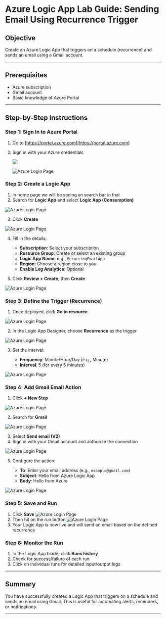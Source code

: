 # Azure Logic App Lab Guide: Sending Email Using Recurrence Trigger

## Objective

Create an Azure Logic App that triggers on a schedule (recurrence) and sends an email using a Gmail account.

---

## Prerequisites

* Azure subscription
* Gmail account
* Basic knowledge of Azure Portal

---

## Step-by-Step Instructions

### Step 1: Sign In to Azure Portal

1. Go to [https://portal.azure.com](https://portal.azure.com)
2. Sign in with your Azure credentials

   ![](image/16.png)




   ![Azure Login Page](image/pass.png)
   
### Step 2: Create a Logic App

1. In home page we will be seeing an search bar in that
2. Search for **Logic App** and select **Logic App (Consumption)**

 ![Azure Login Page](image/search.png)
 
3. Click **Create**

 ![Azure Login Page](image/add.png)
 
4. Fill in the details:

   * **Subscription**: Select your subscription
   * **Resource Group**: Create or select an existing group
   * **Logic App Name**: e.g., `RecurringEmailApp`
   * **Region**: Choose a region close to you
   * **Enable Log Analytics**: Optional
5. Click **Review + Create**, then **Create**

![Azure Login Page](image/first.png)

### Step 3: Define the Trigger (Recurrence)

1. Once deployed, click **Go to resource**

![Azure Login Page](image/goto.png)

2. In the Logic App Designer, choose **Recurrence** as the trigger

![Azure Login Page](image/tri.png)

3. Set the interval:

   * **Frequency**: Minute/Hour/Day (e.g., Minute)
   * **Interval**: 5 (for every 5 minutes)

![Azure Login Page](image/addtri.png)

### Step 4: Add Gmail Email Action

1. Click **+ New Step**

![Azure Login Page](image/13.png)

2. Search for **Gmail**

![Azure Login Page](image/2025-05-07_15-26-12.png)

3. Select **Send email (V2)**
4. Sign in with your Gmail account and authorize the connection

![Azure Login Page](image/emailv2.png)

5. Configure the action:

   * **To**: Enter your email address (e.g., `example@gmail.com`)
   * **Subject**: Hello from Azure Logic App
   * **Body**: Hello from Azure

![Azure Login Page](image/15.png)

### Step 5: Save and Run

1. Click **Save**
 ![Azure Login Page](image/17.png)
2. Then hit on the run button
  ![Azure Login Page](image/18.png)
3. Your Logic App is now live and will send an email based on the defined recurrence

### Step 6: Monitor the Run

1. In the Logic App blade, click **Runs history**
2. Check for success/failure of each run
3. Click on individual runs for detailed input/output logs

---

## Summary

You have successfully created a Logic App that triggers on a schedule and sends an email using Gmail. This is useful for automating alerts, reminders, or notifications.

---



